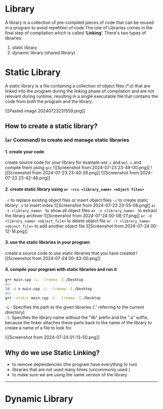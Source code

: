 # Library 
A library is a collection of pre-compiled pieces of code that can be reused in a program to avoid repetition of code.The role of Libraries comes in the final step of compilation which is called ‘**Linking**’. There's two types of libraries:
1. static library 
2. dynamic library (shared library)


# Static Library
A static library is a file containing a collection of object files (*.o) that are linked into the program during the linking phase of compilation and are not relevant during runtime,
resulting in a single executable file that contains the code from both the program and the library.

![[Pasted image 20240723231559.png]]

## How to create a static library?
### (`ar` Command) to create and manage static libraries
#### 1. create your code 
create source code for your library for example `add.c` and `mul.c` and compile them using `gcc`
![[Screenshot from 2024-07-23 23-49-00.png]]
![[Screenshot from 2024-07-23 23-40-26.png]]
![[Screenshot from 2024-07-23 23-42-48.png]]

#### 2. create static library using `ar -rcs <library_name> <object files>`
`-r` to replace existing object files or insert object files
`-c` to create static library
`-s` to insert index 
![[Screenshot from 2024-07-23 23-55-08.png]]
`ar -t <library_name> ` to show  all object files
`ar -x <library_name> ` to extract the library archiver
![[Screenshot from 2024-07-24 00-08-27.png]]
`ar -d <library_name> <object_file>` to delete object file
`ar -r <library_name> <object_file>` to  add another object file
![[Screenshot from 2024-07-24 00-12-18.png]]

#### 3. use the static libraries in your program
create a source code to use static libraries that you have created
![[Screenshot from 2024-07-24 00-43-00.png]]
#### 4. compile your program with static libraries and run it
```bash
g++ main.cpp -L. -lreema -I./Desktop 
#or
ld -d n main.cpp -L. -lreema -I./Desktop 
#or
g++ -static main.cpp -L. -lreema -I./Desktop 
```
`-L` : Specifies the path to the given libraries ('.' referring to the current directory)  
`-l`: Specifies the library name without the "lib" prefix and the ".a" suffix, because the linker attaches these parts back to the name of the library to create a name of a file to look for.

![[Screenshot from 2024-07-24 01-13-50.png]]
## Why do we use Static Linking?
- to remove dependencies (the program have everything to run)
- libraries that are not used many times (uncommonly used )
- to make sure we are using the same version of the library
___
# Dynamic Library

